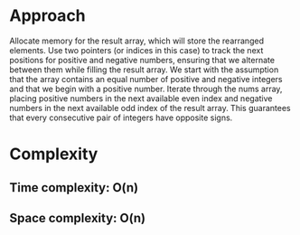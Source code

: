 # Approach
Allocate memory for the result array, which will store the rearranged elements.
Use two pointers (or indices in this case) to track the next positions for positive and negative numbers, ensuring that we alternate between them while filling the result array. We start with the assumption that the array contains an equal number of positive and negative integers and that we begin with a positive number.
Iterate through the nums array, placing positive numbers in the next available even index and negative numbers in the next available odd index of the result array. This guarantees that every consecutive pair of integers have opposite signs.

# Complexity
## Time complexity: O(n) 
## Space complexity: O(n)
